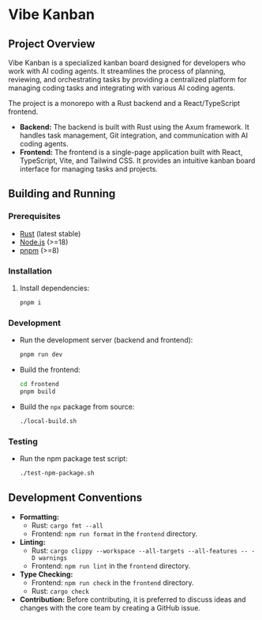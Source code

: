 # Vibe Kanban

## Project Overview

Vibe Kanban is a specialized kanban board designed for developers who work with AI coding agents. It streamlines the process of planning, reviewing, and orchestrating tasks by providing a centralized platform for managing coding tasks and integrating with various AI coding agents.

The project is a monorepo with a Rust backend and a React/TypeScript frontend.

- **Backend:** The backend is built with Rust using the Axum framework. It handles task management, Git integration, and communication with AI coding agents.
- **Frontend:** The frontend is a single-page application built with React, TypeScript, Vite, and Tailwind CSS. It provides an intuitive kanban board interface for managing tasks and projects.

## Building and Running

### Prerequisites

- [Rust](https://rustup.rs/) (latest stable)
- [Node.js](https://nodejs.org/) (>=18)
- [pnpm](https://pnpm.io/) (>=8)

### Installation

1.  Install dependencies:
    ```bash
    pnpm i
    ```

### Development

-   Run the development server (backend and frontend):
    ```bash
    pnpm run dev
    ```

-   Build the frontend:
    ```bash
    cd frontend
    pnpm build
    ```

-   Build the `npx` package from source:
    ```bash
    ./local-build.sh
    ```

### Testing

-   Run the npm package test script:
    ```bash
    ./test-npm-package.sh
    ```

## Development Conventions

-   **Formatting:**
    -   Rust: `cargo fmt --all`
    -   Frontend: `npm run format` in the `frontend` directory.
-   **Linting:**
    -   Rust: `cargo clippy --workspace --all-targets --all-features -- -D warnings`
    -   Frontend: `npm run lint` in the `frontend` directory.
-   **Type Checking:**
    -   Frontend: `npm run check` in the `frontend` directory.
    -   Rust: `cargo check`
-   **Contribution:** Before contributing, it is preferred to discuss ideas and changes with the core team by creating a GitHub issue.
